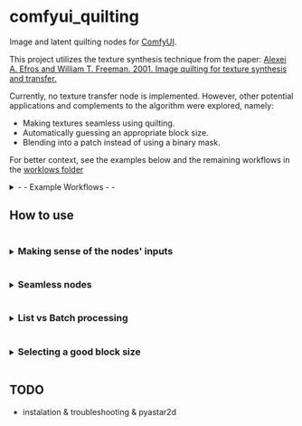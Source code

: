 # comfyui_quilting

Image and latent quilting nodes for [ComfyUI](https://github.com/comfyanonymous/ComfyUI).

This project utilizes the texture synthesis technique from the paper: [Alexei A. Efros and William T. Freeman. 2001. Image quilting for texture synthesis and transfer.](https://doi.org/10.1145/383259.383296)

Currently, no texture transfer node is implemented. However, other potential applications and complements to the algorithm were explored, namely:

* Making textures seamless using quilting.
* Automatically guessing an appropriate block size.
* Blending into a patch instead of using a binary mask.

For better context, see the examples below and the remaining workflows in the [worklows folder](workflows/)

<details>
<summary> - - Example Workflows - -  </summary>

### Image quilting example workflow
![image quilting workflow](workflows/image_quilting.png)


### Vertically seamless texture example workflow
![latent quilting workflow](workflows/seamless%20image%20SB%20plus%20seamless%20sampling.png)
</details>


## How to use

<details>
<summary><h3  style="display:inline-block"> Making sense of the nodes' inputs </h3></summary>

_________________________
###  block_size

**The size of the blocks is given in pixels for images; for latent images, use the number of pixels divided by 8 instead.**

Block size impacts both the synthesis time and the seamlessness of the generated texture.

Larger blocks can speed up the generation process because fewer blocks are required to cover the same area, and the patch search area is reduced. However, achieving seamless generation involves careful consideration of block size.

If the block size is too small, it may struggle to adequately cover different patterns, leading to issues with texture continuity. Conversely, if the block size is too large, there may not be enough addressable area to properly cover an entire pattern or its variations, potentially resulting in noticeable seams or repetitions.

**To address this challenge, all image nodes allow for the block size to be defined automatically by setting block_size to values within the range of [-1, 2]. The meanings of these values are as follows:**

* -1: Uses the same logic as the **Guess Nice Block Size** node with the option **simple_and_fast** enabled, which uses a quick estimation.
* 0: Similar to the previous option, but **simple_and_fast** is disabled. 
* 1: Sets block size to 1/3 of the texture shortest edge length. A likely decent block size without needing to readjust the value when changing texture and not prone to algorithmic swings. 
* 2: Sets block size to 3/4 of the texture shortest edge length. If you need a quick generation or handle a considerably large portion of the texture when running a seamless node but don't want to set the block size manually.  

When a batch of images is provided, a separate block size guess is computed for each image individually.

Note that the guessed block sizes are recalculated each time and are not stored for future executions. If caching is important, you can use the **Guess Nice Block Size** node instead. However, be aware that this node will not calculate individual block sizes for each image in a batch; it will only inspect the first image.

_________________________
### overlap


Given as a percentage, indicates the portion of the block that overlaps with the next block when stitching.

_________________________
### tolerance

When stitching, tolerance defines the margin of acceptable patches.

- Lower tolerance: Selects sets of patches that better fit their neighborhood but may result in too much repetition.
- Higher tolerance: Avoids repetition but may generate some not-so-seamless transitions between patches.

A tolerance of 1 allows for the selection of patches with an error value up to twice the minimum error, where the minimum error is defined as the error of the most seamless patch. The selection among these patches is random.

_________________________
### parallelization_lvl (Parallelization Level)
Controls the level of parallel processing during the generation.

* 0: Runs the algorithm sequentially (no parallelization).

* 1: Segments the generation into 4 quadrants, which are generated in parallel.

* 2 or more: Generally not recommended for most use cases as it can be slower than using a lower parallelization level. Consider this setting for larger generations and patches, and also account for the available CPU cores.

    When using a parallelization level of 2 or more:

    * Each quadrant's process will use a number of subprocesses equal to the parallelization level to generate that quadrant. 
    * The generation is done via cascading rows, where a row can only be generated to the same extent as the previous row. Consequently, a process may stay idle waiting for the previous row generation to advance. 

<details>
<summary> - - Parallel generation diagram - - </summary>

![parallel_generation_visualization](./documentation/quilting_parallel.jpg)

</details> <br>

**Changing the parallelization level will affect the output!**

The sides where the overlap occurs differ for each quadrant, 
so it is not possible to reproduce the same result as the sequential algorithm. Higher levels of parallelization do not suffer from this problem conceptually, 
however the current implementation won't generate the same output.

_________________________
### version

The version parameter affects only patch search and selection. For better performance, it is recommended to use a version above zero. The behaviors for each version are as follows:

* 0: Uses the original jena2020 implementation with numpy, calculating the mean of squared differences for each overlapping section and summing these results. This option provides the same results as version 1.0.0.

* 1: Similar to version 0 but utilizes OpenCV's matchTemplate with the TM_SQDIFF option, improving performance.

* 2: Builds on version 1 by using the maximum error of all overlapping sections to minimize worst-case edges. For image nodes, the CIELAB color space is used instead of RGB.

* 3: Employs matchTemplate with the TM_CCOEFF_NORMED option. The final error is 1 minus the minimum value from all overlapping sections, also minimizing worst-case edges.

_________________________
### blend_into_patch

If enabled, the transition between an existing texture and a patch is made gradual.

This is done using a combination of three masks:

* Blurred Min-Cut Mask: similar to the original minimum cut mask but slightly blurred to avoid a harsh transition. The blurring is minimal to prevent the transition from extending to the margins, keeping block edges unnoticeable.

* Distance Transform Mask: this mask scales the transition area based on the size of patches in the minimum cut mask. Larger patches have longer transition areas, ensuring a smoother blend.

* Edge-Enhanced Mask: to prevent low values at the corners, which can make the patch noticeable, this mask combines the first two masks. It prioritizes the first mask near the patch edges to keep the corners unnoticeable.


</details>

<details>
<summary><h3  style="display:inline-block"> Seamless nodes </h3></summary>

_________________________
### Additional Inputs

Seamless nodes have the following additional inputs:

* **lookup**: the texture from which the patches are obtained; if no lookup is provided, the src is used instead.
* **ori**: the orientation in which to make the texture seamless: `H` for horizontally; `V` for vertically; `H & V` for both.

_________________________
### Make Seamless SP vs MP

Make Seamless Nodes come in two types: Single Patch (SP) and Multi Patch (MP).

Single Patch (SP):
* Faster than MP if no lookup texture is generated, albeit rarely with acceptable results.
* May give a more cohesive result in specific cases (e.g., vertically patching a journal without breaking words).

Multi Patch (MP):
* More likely to produce good results without a lookup texture compared to SP.
* Handles intricate textures better due to its more granular approach.
* Allows adjusting pattern variation through the tolerance setting, similar to quilting nodes.

<details>
<summary> - - Image of SP and MP, respectively - - </summary>

![single_and_multi_patch_visualization](documentation/single_and_multi_patch_vis.jpg)
</details> <br>

Both SP and MP make textures seamless by patching vertically first, then horizontally. The horizontal seam resulting from the second operation is patched with two square patches.

<details>
<summary> - - Image of the horizontal seam patching - - </summary>

![patching_the_seam_for_seamless_result](documentation/h_seam.jpg)
</details> <br>

</details>


<details>
<summary><h3  style="display:inline-block"> List vs Batch processing </h3></summary>

Items in a list are processed one at a time, while items in a batch are processed in parallel.

When using batches, the generation will still run with the configured level of parallelization, regardless of the batch size. Be mindful of this to avoid running too many processes simultaneously.

</details>



<details>
<summary><h3  style="display:inline-block"> Selecting a good block size </h3></summary>

The block size for generation can be estimated using the **Guess Quilting Block Size** node, or using a block size within the reserved range [-1, 0] as described in [block_size](#block_size). However, keep in mind that the automatically determined block size may not always be suitable for the texture, and that block size also affects generation time. A smaller block size may significantly increase the time required for generation.

<u>Enabling **simple_and_fast** is advised for medium and large textures</u>, and it will skip the *SIFT analysis* described below.

The heuristic for guessing the block size works as follows:

1. **Frequency Spectrum Analysis**: 
The texture's frequency spectrum is analyzed to identify points with high magnitudes. 
Only the maximum x or y components are retained, ignoring the direction of patterns. The selected high magnitudes are then adjusted and normalized so that their sum equals one.

2. **Optional SIFT Analysis**: 
This step is optional and slower, recommended only for small textures. 
SIFT descriptors are retrieved and clustered by size. The minimum distance  (considering only the maximum of the x and y components) between elements in each cluster is calculated. 
The average descriptor size and the minimum distance within each cluster are weighted by an estimate of the area coverage in the texture. As in step 1, the weights are adjusted and normalized to sum to one.

3. **Compute Fitness**: 
The sizes from steps 1 and 2 are used to identify numbers that are closest to their multiples, prioritizing those with larger weights.
The search is constrained constrained as to do not exceed half the size of the smallest texture dimension or the largest size obtained in the data. 
If step 2 is used, the total weight sum is 2, giving equal importance to both approaches.

4. **Final Selection**: From the list of candidate sizes obtained in step 3, the largest size (not necessarily the one with the best fitness) is selected as the block size.








</details>


## TODO

* instalation & troubleshooting & pyastar2d 